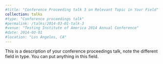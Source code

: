 ```yaml
---
#title: "Conference Proceeding talk 3 on Relevant Topic in Your Field"
collection: talks
#type: "Conference proceedings talk"
#permalink: /talks/2014-03-01-talk-3
#venue: "Testing Institute of America 2014 Annual Conference"
#date: 2014-03-01
#location: "Los Angeles, CA"
---
```


This is a description of your conference proceedings talk, note the different field in type. You can put anything in this field.
